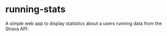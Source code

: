 # running-stats
A simple web app to display statistics about a users running data from the Strava API.
